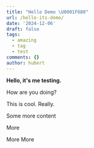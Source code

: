 ```yaml
---
title: "Hello Demo \U0001F680"
url: /hello-its-demo/
date: '2024-12-06'
draft: false
tags:
  - amazing
  - tag
  - test
comments: {}
author: hubert
---
```

**Hello, it's me testing.**

How are you doing?

This is cool. Really.

Some more content

More

More More
